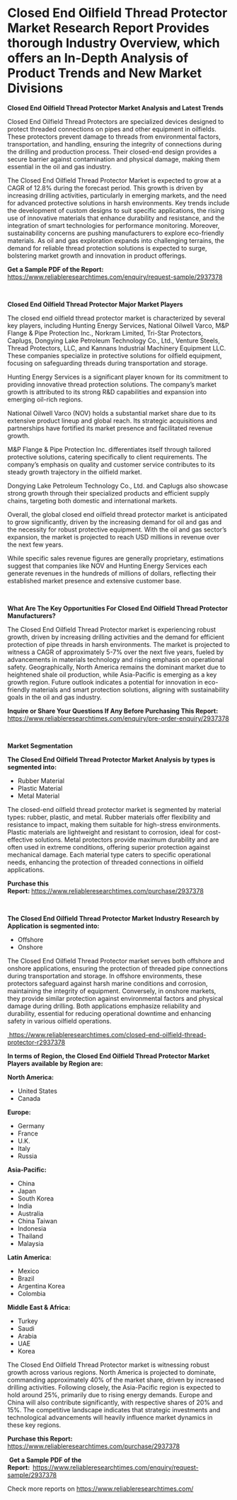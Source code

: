 <p><h1>Closed End Oilfield Thread Protector Market Research Report Provides thorough Industry Overview, which offers an In-Depth Analysis of Product Trends and New Market Divisions</h1></p><p><strong>Closed End Oilfield Thread Protector Market Analysis and Latest Trends</strong></p>
<p><p>Closed End Oilfield Thread Protectors are specialized devices designed to protect threaded connections on pipes and other equipment in oilfields. These protectors prevent damage to threads from environmental factors, transportation, and handling, ensuring the integrity of connections during the drilling and production process. Their closed-end design provides a secure barrier against contamination and physical damage, making them essential in the oil and gas industry.</p><p>The Closed End Oilfield Thread Protector Market is expected to grow at a CAGR of 12.8% during the forecast period. This growth is driven by increasing drilling activities, particularly in emerging markets, and the need for advanced protective solutions in harsh environments. Key trends include the development of custom designs to suit specific applications, the rising use of innovative materials that enhance durability and resistance, and the integration of smart technologies for performance monitoring. Moreover, sustainability concerns are pushing manufacturers to explore eco-friendly materials. As oil and gas exploration expands into challenging terrains, the demand for reliable thread protection solutions is expected to surge, bolstering market growth and innovation in product offerings.</p></p>
<p><strong>Get a Sample PDF of the Report:&nbsp;</strong> <a href="https://www.reliableresearchtimes.com/enquiry/request-sample/2937378?utm_campaign=3190&utm_medium=2&utm_source=Github&utm_content=ia&utm_term=14032025&utm_id=closed-end-oilfield-thread-protector">https://www.reliableresearchtimes.com/enquiry/request-sample/2937378</a></p>
<p>&nbsp;</p>
<p><strong>Closed End Oilfield Thread Protector Major Market Players</strong></p>
<p><p>The closed end oilfield thread protector market is characterized by several key players, including Hunting Energy Services, National Oilwell Varco, M&P Flange & Pipe Protection Inc., Norkram Limited, Tri-Star Protectors, Caplugs, Dongying Lake Petroleum Technology Co., Ltd., Venture Steels, Thread Protectors, LLC, and Kannans Industrial Machinery Equipment LLC. These companies specialize in protective solutions for oilfield equipment, focusing on safeguarding threads during transportation and storage.</p><p>Hunting Energy Services is a significant player known for its commitment to providing innovative thread protection solutions. The company’s market growth is attributed to its strong R&D capabilities and expansion into emerging oil-rich regions. </p><p>National Oilwell Varco (NOV) holds a substantial market share due to its extensive product lineup and global reach. Its strategic acquisitions and partnerships have fortified its market presence and facilitated revenue growth.</p><p>M&P Flange & Pipe Protection Inc. differentiates itself through tailored protective solutions, catering specifically to client requirements. The company’s emphasis on quality and customer service contributes to its steady growth trajectory in the oilfield market.</p><p>Dongying Lake Petroleum Technology Co., Ltd. and Caplugs also showcase strong growth through their specialized products and efficient supply chains, targeting both domestic and international markets.</p><p>Overall, the global closed end oilfield thread protector market is anticipated to grow significantly, driven by the increasing demand for oil and gas and the necessity for robust protective equipment. With the oil and gas sector’s expansion, the market is projected to reach USD millions in revenue over the next few years.</p><p>While specific sales revenue figures are generally proprietary, estimations suggest that companies like NOV and Hunting Energy Services each generate revenues in the hundreds of millions of dollars, reflecting their established market presence and extensive customer base.</p></p>
<p>&nbsp;</p>
<p><strong>What Are The Key Opportunities For Closed End Oilfield Thread Protector Manufacturers?</strong></p>
<p><p>The Closed End Oilfield Thread Protector market is experiencing robust growth, driven by increasing drilling activities and the demand for efficient protection of pipe threads in harsh environments. The market is projected to witness a CAGR of approximately 5-7% over the next five years, fueled by advancements in materials technology and rising emphasis on operational safety. Geographically, North America remains the dominant market due to heightened shale oil production, while Asia-Pacific is emerging as a key growth region. Future outlook indicates a potential for innovation in eco-friendly materials and smart protection solutions, aligning with sustainability goals in the oil and gas industry.</p></p>
<p><strong>Inquire or Share Your Questions If Any Before Purchasing This Report:</strong> <a href="https://www.reliableresearchtimes.com/enquiry/pre-order-enquiry/2937378?utm_campaign=3190&utm_medium=2&utm_source=Github&utm_content=ia&utm_term=14032025&utm_id=closed-end-oilfield-thread-protector">https://www.reliableresearchtimes.com/enquiry/pre-order-enquiry/2937378</a></p>
<p>&nbsp;</p>
<p><strong>Market Segmentation</strong></p>
<p><strong>The Closed End Oilfield Thread Protector Market Analysis by types is segmented into:</strong></p>
<p><ul><li>Rubber Material</li><li>Plastic Material</li><li>Metal Material</li></ul></p>
<p><p>The closed-end oilfield thread protector market is segmented by material types: rubber, plastic, and metal. Rubber materials offer flexibility and resistance to impact, making them suitable for high-stress environments. Plastic materials are lightweight and resistant to corrosion, ideal for cost-effective solutions. Metal protectors provide maximum durability and are often used in extreme conditions, offering superior protection against mechanical damage. Each material type caters to specific operational needs, enhancing the protection of threaded connections in oilfield applications.</p></p>
<p><strong>Purchase this Report:&nbsp;</strong><a href="https://www.reliableresearchtimes.com/purchase/2937378?utm_campaign=3190&utm_medium=2&utm_source=Github&utm_content=ia&utm_term=14032025&utm_id=closed-end-oilfield-thread-protector">https://www.reliableresearchtimes.com/purchase/2937378</a></p>
<p>&nbsp;</p>
<p><strong>The Closed End Oilfield Thread Protector Market Industry Research by Application is segmented into:</strong></p>
<p><ul><li>Offshore</li><li>Onshore</li></ul></p>
<p><p>The Closed End Oilfield Thread Protector market serves both offshore and onshore applications, ensuring the protection of threaded pipe connections during transportation and storage. In offshore environments, these protectors safeguard against harsh marine conditions and corrosion, maintaining the integrity of equipment. Conversely, in onshore markets, they provide similar protection against environmental factors and physical damage during drilling. Both applications emphasize reliability and durability, essential for reducing operational downtime and enhancing safety in various oilfield operations.</p></p>
<p><a href="https://www.reliableresearchtimes.com/closed-end-oilfield-thread-protector-r2937378?utm_campaign=3190&utm_medium=2&utm_source=Github&utm_content=ia&utm_term=14032025&utm_id=closed-end-oilfield-thread-protector">&nbsp;https://www.reliableresearchtimes.com/closed-end-oilfield-thread-protector-r2937378</a></p>
<p><strong>In terms of Region, the Closed End Oilfield Thread Protector Market Players available by Region are:</strong></p>
<p>
    <p> <strong> North America: </strong>
        <ul>
            <li>United States</li>
            <li>Canada</li>
        </ul>
        </p> 
    <p> <strong> Europe: </strong>
        <ul>
            <li>Germany</li>
            <li>France</li>
            <li>U.K.</li>
            <li>Italy</li>
            <li>Russia</li>
        </ul>
        </p> 
    <p> <strong> Asia-Pacific: </strong>
        <ul>
            <li>China</li>
            <li>Japan</li>
            <li>South Korea</li>
            <li>India</li>
            <li>Australia</li>
            <li>China Taiwan</li>
            <li>Indonesia</li>
            <li>Thailand</li>
            <li>Malaysia</li>
        </ul>
        </p> 
    <p> <strong> Latin America: </strong>
        <ul>
            <li>Mexico</li>
            <li>Brazil</li>
            <li>Argentina Korea</li>
            <li>Colombia</li>
        </ul>
        </p> 
    <p> <strong> Middle East & Africa: </strong>
        <ul>
            <li>Turkey</li>
            <li>Saudi</li>
            <li>Arabia</li>
            <li>UAE</li>
            <li>Korea</li>
        </ul>
    </p>
    </p>
<p><p>The Closed End Oilfield Thread Protector market is witnessing robust growth across various regions. North America is projected to dominate, commanding approximately 40% of the market share, driven by increased drilling activities. Following closely, the Asia-Pacific region is expected to hold around 25%, primarily due to rising energy demands. Europe and China will also contribute significantly, with respective shares of 20% and 15%. The competitive landscape indicates that strategic investments and technological advancements will heavily influence market dynamics in these key regions.</p></p>
<p><strong>Purchase this Report: </strong><a href="https://www.reliableresearchtimes.com/purchase/2937378?utm_campaign=3190&utm_medium=2&utm_source=Github&utm_content=ia&utm_term=14032025&utm_id=closed-end-oilfield-thread-protector">https://www.reliableresearchtimes.com/purchase/2937378</a></p>
<p>&nbsp;<strong>Get a Sample PDF of the Report:&nbsp;&nbsp;</strong><a href="https://www.reliableresearchtimes.com/enquiry/request-sample/2937378?utm_campaign=3190&utm_medium=2&utm_source=Github&utm_content=ia&utm_term=14032025&utm_id=closed-end-oilfield-thread-protector">https://www.reliableresearchtimes.com/enquiry/request-sample/2937378</a></p>
<p><strong></strong></p>
<p>Check more reports on <a href="https://www.reliableresearchtimes.com/?utm_campaign=3190&utm_medium=2&utm_source=Github&utm_content=ia&utm_term=14032025&utm_id=closed-end-oilfield-thread-protector">https://www.reliableresearchtimes.com/</a></p>